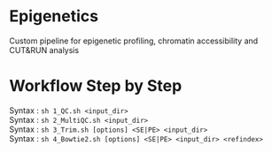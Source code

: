 # Epigenetics
Custom pipeline for epigenetic profiling, chromatin accessibility and CUT&amp;RUN analysis




# Workflow Step by Step

Syntax : ```sh 1_QC.sh <input_dir>```  
Syntax : ```sh 2_MultiQC.sh <input_dir>```  
Syntax : ```sh 3_Trim.sh [options] <SE|PE> <input_dir>```  
Syntax : ```sh 4_Bowtie2.sh [options] <SE|PE> <input_dir> <refindex>```   
